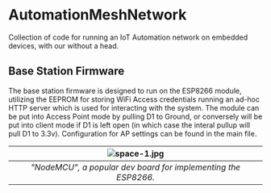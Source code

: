 # AutomationMeshNetwork
Collection of code for running an IoT Automation network on embedded devices, with our without a head.

## Base Station Firmware
The base station firmware is designed to run on the ESP8266 module,  utilizing the EEPROM for storing WiFi Access credentials running an ad-hoc HTTP server which is used for interacting with the system. The module can be put into Access Point mode by pulling D1 to Ground, or conversely will be put into client mode if D1 is left open (in which case the interal pullup will pull D1 to 3.3v). Configuration for AP settings can be found in the main file.

| ![space-1.jpg](https://i.imgur.com/NvLAFBr.jpg) |
|:--:|
| *"NodeMCU", a popular dev board for implementing the ESP8266.* |
